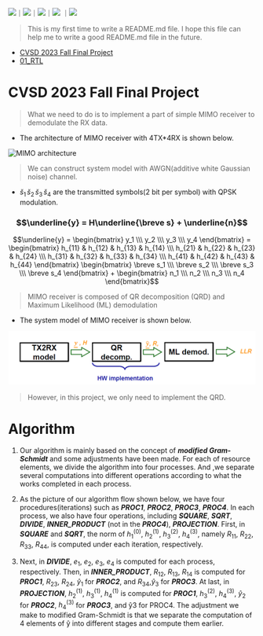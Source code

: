 <!-- 底下標籤來源參考寫法可至：https://github.com/Envoy-VC/awesome-badges#github-stats -->

![](https://img.shields.io/badge/Verilog-informational)｜![](https://img.shields.io/badge/RTL-informational)｜![](https://img.shields.io/badge/Design_Compiler-informational)｜![](https://img.shields.io/badge/Synthesis-informational) ｜![](https://img.shields.io/badge/Innovus-informational)

> This is my first time to write a README.md file. I hope this file can help me to write a good README.md file in the future.

- [CVSD 2023 Fall Final Project](#CVSD-2023-Fall-Final-Project)
- [01_RTL](#01_RTL)

# CVSD 2023 Fall Final Project

> What we need to do is to implement a part of simple MIMO receiver to demodulate the RX data.    
* The architecture of MIMO receiver with 4TX*4RX is shown below.

![MIMO architecture](https://github.com/hank09901/CVSD/blob/main/Picture/MIMO.png)

> We can construct system model with AWGN(additive white Gaussian noise) channel.

* $\breve s_1\,\breve s_2\,\breve s_3\,\breve s_4$ are the transmitted symbols(2 bit per symbol) with QPSK modulation. 

### $$\underline{y} = H\underline{\breve s} + \underline{n}$$

$$\underline{y} = \begin{bmatrix} y_1 \\\ y_2 \\\ y_3 \\\ y_4 \end{bmatrix} = \begin{bmatrix} h_{11} & h_{12} & h_{13} & h_{14} \\\ h_{21} & h_{22} & h_{23} & h_{24} \\\ h_{31} & h_{32} & h_{33} & h_{34} \\\ h_{41} & h_{42} & h_{43} & h_{44} \end{bmatrix} \begin{bmatrix} \breve s_1 \\\ \breve s_2 \\\ \breve s_3 \\\ \breve s_4 \end{bmatrix} + \begin{bmatrix} n_1 \\\ n_2 \\\ n_3 \\\ n_4 \end{bmatrix}$$

> MIMO receiver is composed of QR decomposition (QRD) and Maximum Likelihood (ML) demodulation

* The system model of MIMO receiver is shown below.

![MIMO system model](https://github.com/hank09901/CVSD_FinalProject/blob/main/Picture/system%20model.png)

> However, in this project, we only need to implement the QRD.

# Algorithm

1. Our algorithm is mainly based on the concept of ***modified Gram-Schmidt*** and some adjustments have been made. For each of
resource elements, we divide the algorithm into four processes. And ,we separate several computations into different operations according to what the works completed in each process.  


2. As the picture of our algorithm flow shown below, we have four procedures(iterations) such as ***PROC1***,
***PROC2***, ***PROC3***, ***PROC4***. In each process, we also have four operations, including ***SQUARE***,
***SQRT***, ***DIVIDE***, ***INNER_PRODUCT*** (not in the ***PROC4***), ***PROJECTION***.
First, in ***SQUARE*** and ***SQRT***, the norm of $h_1^\left(0\right)$, $h_2^\left(1\right)$, $h_3^\left(2\right)$, $h_4^\left(3\right)$,
namely $R_{11}$, $R_{22}$, $R_{33}$, $R_{44}$, is computed under each iteration, respectively.  


3. Next, in ***DIVIDE***, $e_1$, $e_2$, $e_3$, $e_4$ is computed for each process,
respectively. Then, in ***INNER_PRODUCT***, $R_{12}$, $R_{13}$, $R_{14}$ is computed
for ***PROC1***, $R_{23}$, $R_{24}$, $\hat{y}_1$ for ***PROC2***, and $R_{34}$,$\hat{y}_3$ for ***PROC3***. At last,
in ***PROJECTION***, $h_2^\left(1\right)$, $h_3^\left(1\right)$, $h_4^\left(1\right)$ is computed for ***PROC1***, $h_3^\left(2\right)$, $h_4^\left(3\right)$,
$\hat{y}_2$ for ***PROC2***, $h_4^\left(3\right)$ for ***PROC3***, and ŷ3 for PROC4.
The adjustment we make to modified Gram-Schmidt is that we
separate the computation of 4 elements of ŷ into different stages and
compute them earlier.

